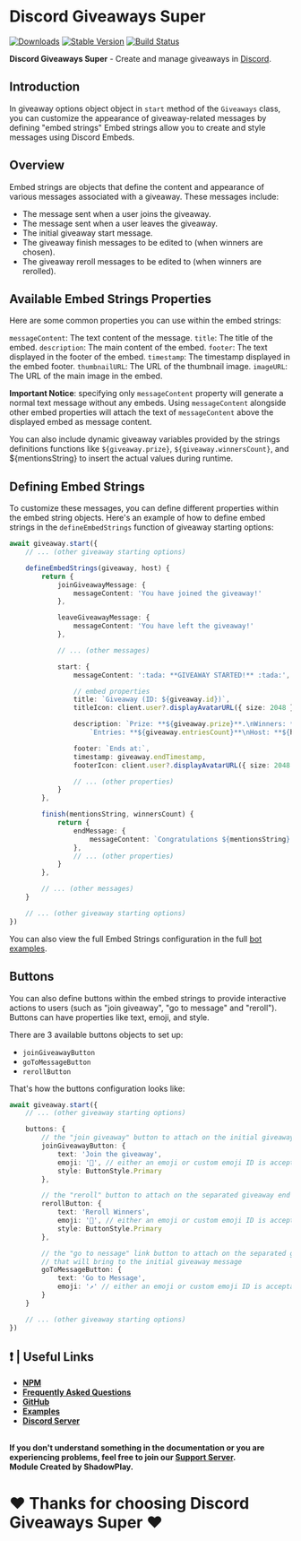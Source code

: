 # Discord Giveaways Super

[![Downloads](https://img.shields.io/npm/dt/discord-giveaways-super?style=for-the-badge)](https://www.npmjs.com/package/discord-giveaways-super)
[![Stable Version](https://img.shields.io/npm/v/discord-giveaways-super?style=for-the-badge)](https://www.npmjs.com/package/discord-giveaways-super)
[![Build Status](https://github.com/shadowplay1/discord-economy-super/workflows/build/badge.svg)](https://www.npmjs.com/package/discord-giveaways-super)

<b>Discord Giveaways Super</b> - Create and manage giveaways in [Discord](https://old.discordjs.dev/#/).

## Introduction

In giveaway options object object in `start` method of the `Giveaways` class, you can customize the appearance of giveaway-related messages by defining "embed strings" Embed strings allow you to create and style messages using Discord Embeds.

## Overview

Embed strings are objects that define the content and appearance of various messages associated with a giveaway. These messages include:

- The message sent when a user joins the giveaway.
- The message sent when a user leaves the giveaway.
- The initial giveaway start message.
- The giveaway finish messages to be edited to (when winners are chosen).
- The giveaway reroll messages to be edited to (when winners are rerolled).

## Available Embed Strings Properties
Here are some common properties you can use within the embed strings:

`messageContent`: The text content of the message.
`title`: The title of the embed.
`description`: The main content of the embed.
`footer`: The text displayed in the footer of the embed.
`timestamp`: The timestamp displayed in the embed footer.
`thumbnailURL`: The URL of the thumbnail image.
`imageURL`: The URL of the main image in the embed.

**Important Notice**: specifying only `messageContent` property will generate a normal text message without any embeds. Using `messageContent` alongside other embed properties will attach the text of `messageContent` above the displayed embed as message content.

You can also include dynamic giveaway variables provided by the strings definitions functions like `${giveaway.prize}`, `${giveaway.winnersCount}`, and ${mentionsString} to insert the actual values during runtime.

## Defining Embed Strings

To customize these messages, you can define different properties within the embed string objects. Here's an example of how to define embed strings in the `defineEmbedStrings` function of giveaway starting options:

```ts
await giveaway.start({
	// ... (other giveaway starting options)

	defineEmbedStrings(giveaway, host) {
	    return {
	        joinGiveawayMessage: {
	            messageContent: 'You have joined the giveaway!'
	        },

			leaveGiveawayMessage: {
	            messageContent: 'You have left the giveaway!'
	        },

	        // ... (other messages)

	        start: {
	            messageContent: ':tada: **GIVEAWAY STARTED!** :tada:',

	            // embed properties
	            title: `Giveaway (ID: ${giveaway.id})`,
	            titleIcon: client.user?.displayAvatarURL({ size: 2048 }),

	            description: `Prize: **${giveaway.prize}**.\nWinners: **${giveaway.winnersCount}**\n` +
	                `Entries: **${giveaway.entriesCount}**\nHost: **${host.username}**\nEnds at: <t:${giveaway.endTimestamp}:R>`,

	            footer: `Ends at:`,
	            timestamp: giveaway.endTimestamp,
	            footerIcon: client.user?.displayAvatarURL({ size: 2048 })

	        	// ... (other properties)
	        }
	    },

	    finish(mentionsString, winnersCount) {
	        return {
	            endMessage: {
	                messageContent: `Congratulations ${mentionsString} on winning!`
	            },
	            // ... (other properties)
	        }
	    },

	    // ... (other messages)
	}

	// ... (other giveaway starting options)
})
```

You can also view the full Embed Strings configuration in the full [bot examples](https://github.com/shadowplay1/discord-giveaways-super/tree/main/examples).

## Buttons
You can also define buttons within the embed strings to provide interactive actions to users (such as "join giveaway", "go to message" and "reroll"). Buttons can have properties like text, emoji, and style.

There are 3 available buttons objects to set up:
- `joinGiveawayButton`
- `goToMessageButton`
- `rerollButton`

That's how the buttons configuration looks like:

```ts
await giveaway.start({
	// ... (other giveaway starting options)

	buttons: {
		// the "join giveaway" button to attach on the initial giveaway message
        joinGiveawayButton: {
            text: 'Join the giveaway',
            emoji: '🎉', // either an emoji or custom emoji ID is acceptable
            style: ButtonStyle.Primary
        },

        // the "reroll" button to attach on the separated giveaway end message
        rerollButton: {
            text: 'Reroll Winners',
            emoji: '🔁', // either an emoji or custom emoji ID is acceptable
            style: ButtonStyle.Primary
        },

        // the "go to nessage" link button to attach on the separated giveaway end message
        // that will bring to the initial giveaway message
        goToMessageButton: {
            text: 'Go to Message',
            emoji: '↗️' // either an emoji or custom emoji ID is acceptable
        }
	}

	// ... (other giveaway starting options)
})

```

## ❗ | Useful Links
<ul>
<li><b><a href = "https://www.npmjs.com/package/discord-giveaways-super">NPM</a></b></li>
<li><b><a href = "https://dgs-docs.js.org/#/docs/main/1.0.5/general/faq">Frequently Asked Questions</a></b></li>
<li><b><a href = "https://github.com/shadowplay1/discord-giveaways-super">GitHub</a></b></li>
<li><b><a href = "https://github.com/shadowplay1/discord-giveaways-super/tree/main/examples">Examples</a></b></li>
<li><b><a href = "https://discord.gg/4pWKq8vUnb">Discord Server</a></b></li>
</ul>
<br>
<b>If you don't understand something in the documentation or you are experiencing problems, feel free to join our <a href = "https://discord.gg/4pWKq8vUnb">Support Server</a>.</b>
<br>
<b>Module Created by ShadowPlay.</b>

# ❤️ Thanks for choosing Discord Giveaways Super ❤️

